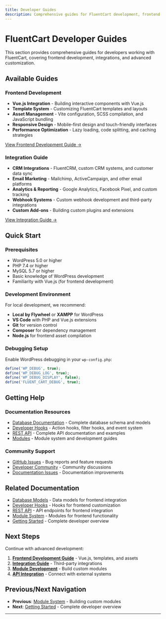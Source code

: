 ```yaml
---
title: Developer Guides
description: Comprehensive guides for FluentCart development, frontend customization, and third-party integrations.
---
```


# FluentCart Developer Guides

This section provides comprehensive guides for developers working with FluentCart, covering frontend development, integrations, and advanced customization.

## Available Guides

### Frontend Development
- **Vue.js Integration** - Building interactive components with Vue.js
- **Template System** - Customizing FluentCart templates and layouts
- **Asset Management** - Vite configuration, SCSS compilation, and JavaScript bundling
- **Responsive Design** - Mobile-first design and touch-friendly interfaces
- **Performance Optimization** - Lazy loading, code splitting, and caching strategies

[View Frontend Development Guide →](./frontend)

### Integration Guide
- **CRM Integrations** - FluentCRM, custom CRM systems, and customer data sync
- **Email Marketing** - Mailchimp, ActiveCampaign, and other email platforms
- **Analytics & Reporting** - Google Analytics, Facebook Pixel, and custom tracking
- **Webhook Systems** - Custom webhook development and third-party integrations
- **Custom Add-ons** - Building custom plugins and extensions

[View Integration Guide →](./integrations)

## Quick Start

### Prerequisites

- WordPress 5.0 or higher
- PHP 7.4 or higher
- MySQL 5.7 or higher
- Basic knowledge of WordPress development
- Familiarity with Vue.js (for frontend development)

### Development Environment

For local development, we recommend:

- **Local by Flywheel** or **XAMPP** for WordPress
- **VS Code** with PHP and Vue.js extensions
- **Git** for version control
- **Composer** for dependency management
- **Node.js** for frontend asset compilation

### Debugging Setup

Enable WordPress debugging in your `wp-config.php`:

```php
define('WP_DEBUG', true);
define('WP_DEBUG_LOG', true);
define('WP_DEBUG_DISPLAY', false);
define('FLUENT_CART_DEBUG', true);
```

## Getting Help

### Documentation Resources

- [Database Documentation](../database/) - Complete database schema and models
- [Developer Hooks](../hooks/) - Action hooks, filter hooks, and event system
- [REST API](../api/) - Complete API documentation and examples
- [Modules](../modules/) - Module system and development guides

### Community Support

- [GitHub Issues](https://github.com/fluentcart/issues) - Bug reports and feature requests
- [Developer Community](https://community.fluentcart.com) - Community discussions
- [Documentation Issues](https://github.com/fluentcart/docs/issues) - Documentation improvements


## Related Documentation

- [Database Models](/database/models) - Data models for frontend integration
- [Developer Hooks](/hooks/) - Hooks for frontend customization
- [REST API](/api/) - API endpoints for frontend integration
- [Module System](/modules/) - Modules for frontend functionality
- [Getting Started](/getting-started) - Complete developer overview

## Next Steps

Continue with advanced development:

1. **[Frontend Development Guide](./frontend)** - Vue.js, templates, and assets
2. **[Integration Guide](./integrations)** - Third-party integrations
3. **[Module Development](/modules/)** - Build custom modules
4. **[API Integration](/api/)** - Connect with external systems

## Previous/Next Navigation

- **Previous**: [Module System](/modules/) - Building custom modules
- **Next**: [Getting Started](/getting-started) - Complete developer overview

---

